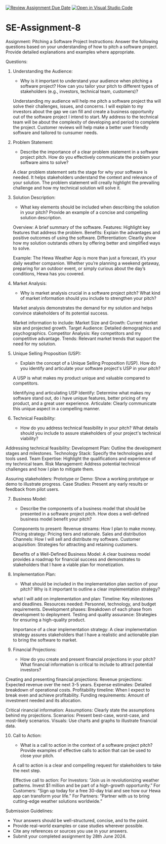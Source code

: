 [![Review Assignment Due Date](https://classroom.github.com/assets/deadline-readme-button-22041afd0340ce965d47ae6ef1cefeee28c7c493a6346c4f15d667ab976d596c.svg)](https://classroom.github.com/a/4bgukiqw)
[![Open in Visual Studio Code](https://classroom.github.com/assets/open-in-vscode-2e0aaae1b6195c2367325f4f02e2d04e9abb55f0b24a779b69b11b9e10269abc.svg)](https://classroom.github.com/online_ide?assignment_repo_id=15319657&assignment_repo_type=AssignmentRepo)
# SE-Assignment-8
 Assignment: Pitching a Software Project
 Instructions:
Answer the following questions based on your understanding of how to pitch a software project. Provide detailed explanations and examples where appropriate.

 Questions:

1. Understanding the Audience:
   - Why is it important to understand your audience when pitching a software project? How can you tailor your pitch to different types of stakeholders (e.g., investors, technical team, customers)?

   Understanding my audience will help me pitch a software project tha will solve their challenges, issues, and concerns. I will explain to my investors about the gap we can fill and create a business opportunity out of the software project I intend to start. My address to the technical team will be about the complexity of developing and period to complete the project. Customer reviews will help make a better user friendly software and tailored to cunsumer needs. 

2. Problem Statement:
   - Describe the importance of a clear problem statement in a software project pitch. How do you effectively communicate the problem your software aims to solve?

   A clear problem statement sets the stage for why your software is needed. It helps stakeholders understand the context and relevance of your solution. The problem statement will creally highlight the prevailing challenge and how my technical solution will solve it.

3. Solution Description:
   - What key elements should be included when describing the solution in your pitch? Provide an example of a concise and compelling solution description.

   Overview: A brief summary of the software.
   Features: Highlight key features that address the problem.
   Benefits: Explain the advantages and positive outcomes of using the software.
   Differentiation: Clearlly show how my solution outstands others by offering better and simplified ways to solve.

   Example:
   The Hewa Weather App is more than just a forecast, it’s your daily weather companion. Whether you’re planning a weekend getaway, preparing for an outdoor event, or simply curious about the day’s conditions, Hewa has you covered.

4. Market Analysis:
   - Why is market analysis crucial in a software project pitch? What kind of market information should you include to strengthen your pitch?

   Market analysis demonstrates the demand for my solution and helps convince stakeholders of its potential success.

   Market information to include:
   Market Size and Growth: Current market size and projected growth.
   Target Audience: Detailed demographics and psychographics.
   Competitor Analysis: Key competitors and my competitive advantage.
   Trends: Relevant market trends that support the need for my solution.

5. Unique Selling Proposition (USP):
   - Explain the concept of a Unique Selling Proposition (USP). How do you identify and articulate your software project's USP in your pitch?

   A USP is what makes my product unique and valuable compared to competitors.

   Identifying and articulating USP
   Identify: Determine what makes my software stand out, do i have unique features, better pricing of my product, and a great user experience. 
   Articulate: Clearly communicate this unique aspect in a compelling manner.

6. Technical Feasibility:
   - How do you address technical feasibility in your pitch? What details should you include to assure stakeholders of your project's technical viability?

Addressing technical feasibility:
Development Plan: Outline the development stages and milestones.
Technology Stack: Specify the technologies and tools used.
Team Expertise: Highlight the qualifications and experience of my technical team.
Risk Management: Address potential technical challenges and how I plan to mitigate them.

Assuring stakeholders:
Prototype or Demo: Show a working prototype or demo to illustrate progress.
Case Studies: Present any early results or feedback from pilot users.

7. Business Model:
   - Describe the components of a business model that should be presented in a software project pitch. How does a well-defined business model benefit your pitch?

   Components to present:
   Revenue streams: How I plan to make money.
   Pricing strategy: Pricing tiers and rationale.
   Sales and distribution Channels: How I will sell and distribute my software.
   Customer acquisition: Strategies for attracting and retaining customers.

   Benefits of a Well-Defined Business Model:
   A clear business model provides a roadmap for financial success and demonstrates to stakeholders that I have a viable plan for monetization.

8. Implementation Plan:
   - What should be included in the implementation plan section of your pitch? Why is it important to outline a clear implementation strategy?

   what I will add on implementation and plan:
   Timeline: Key milestones and deadlines.
   Resources needed: Personnel, technology, and budget requirements.
   Development phases: Breakdown of each phase from development to deployment.
   Testing and quality assurance: Strategies for ensuring a high-quality product.

   Importance of a clear implementation strategy:
   A clear implementation strategy assures stakeholders that I have a realistic and actionable plan to bring the software to market.

9. Financial Projections:
   - How do you create and present financial projections in your pitch? What financial information is critical to include to attract potential investors?

Creating and presenting financial projections:
Revenue projections: Expected revenue over the next 3-5 years.
Expense estimates: Detailed breakdown of operational costs.
Profitability timeline: When I expect to break even and achieve profitability.
Funding requirements: Amount of investment needed and its allocation.

Critical rinancial information:
Assumptions: Clearly state the assumptions behind my projections.
Scenarios: Present best-case, worst-case, and most-likely scenarios.
Visuals: Use charts and graphs to illustrate financial data.


10. Call to Action:
    - What is a call to action in the context of a software project pitch? Provide examples of effective calls to action that can be used to close your pitch.

    A call to action is a clear and compelling request for stakeholders to take the next step.

    Effective call to action:
   For Investors: “Join us in revolutionizing weather patterns. Invest $1 million and be part of a high-growth opportunity.”
   For Customers: “Sign up today for a free 30-day trial and see how our Hewa app can transform your life.”
   For Partners: “Partner with us to bring cutting-edge weather solutions worldwide.”

 Submission Guidelines:
- Your answers should be well-structured, concise, and to the point.
- Provide real-world examples or case studies wherever possible.
- Cite any references or sources you use in your answers.
- Submit your completed assignment by 28th June 2024.


